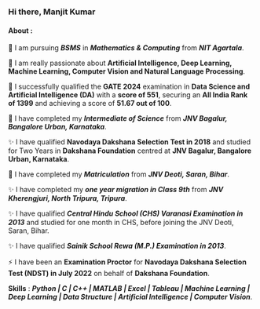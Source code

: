 ### Hi there, **Manjit Kumar**
#### About :
🔭 I am pursuing ***BSMS*** in ***Mathematics & Computing*** from ***NIT Agartala***.

🔭 I am really passionate about **Artificial Intelligence, Deep Learning, Machine Learning, Computer Vision and Natural Language Processing**.

🌱 I successfully qualified the **GATE 2024** examination in **Data Science and Artificial Intelligence (DA)** with a **score of 551**, securing an **All India Rank of 1399** and achieving a score of **51.67 out of 100**.

🔭 I have completed my ***Intermediate of Science*** from ***JNV Bagalur, Bangalore Urban, Karnataka***.

✨ I have qualified **Navodaya Dakshana Selection Test in 2018** and studied for Two Years in **Dakshana Foundation** centred at **JNV Bagalur, Bangalore Urban, Karnataka**.

🔭 I have completed my ***Matriculation*** from ***JNV Deoti, Saran, Bihar***.

✨ I have completed my ***one year migration in Class 9th*** from ***JNV Kherengjuri, North Tripura, Tripura***.

✨ I have qualified ***Central Hindu School (CHS) Varanasi Examination in 2013*** and studied for one month in CHS, before joining the JNV Deoti, Saran, Bihar.

✨ I have qualified ***Sainik School Rewa (M.P.) Examination in 2013***.

⚡ I have been an **Examination Proctor** for **Navodaya Dakshana Selection Test (NDST) in July 2022** on behalf of **Dakshana Foundation**.


**Skills** : ***Python | C | C++ | MATLAB | Excel | Tableau | Machine Learning | Deep Learning | Data Structure | Artificial Intelligence | Computer Vision***.


<!--
**manjit102/manjit102** is a ✨ _special_ ✨ repository because its `README.md` (this file) appears on your GitHub profile.

Here are some ideas to get you started:

- 🔭 I’m currently working on 
- 🌱 I’m currently learning ...
- 👯 I’m looking to collaborate on ...
- 🤔 I’m looking for help with ...
- 💬 Ask me about ...
- 📫 How to reach me: ...
- 😄 Pronouns: ...
- ⚡ Fun fact: ...
-->
